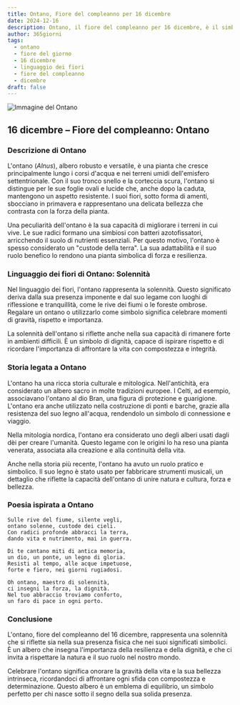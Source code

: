 ```yaml
---
title: Ontano, Fiore del compleanno per 16 dicembre
date: 2024-12-16
description: Ontano, il fiore del compleanno per 16 dicembre, è il simbolo di Solennità. Scopri il suo significato unico, le storie affascinanti e la poesia che celebra la sua bellezza.
author: 365giorni
tags:
  - ontano
  - fiore del giorno
  - 16 dicembre
  - linguaggio dei fiori
  - fiore del compleanno
  - dicembre
draft: false
---
```


![Immagine del Ontano](https://cdn.pixabay.com/photo/2020/01/25/16/05/hazel-4792798_1280.jpg)

## 16 dicembre – Fiore del compleanno: Ontano

### Descrizione di Ontano

L'ontano (_Alnus_), albero robusto e versatile, è una pianta che cresce principalmente lungo i corsi d'acqua e nei terreni umidi dell'emisfero settentrionale. Con il suo tronco snello e la corteccia scura, l'ontano si distingue per le sue foglie ovali e lucide che, anche dopo la caduta, mantengono un aspetto resistente. I suoi fiori, sotto forma di amenti, sbocciano in primavera e rappresentano una delicata bellezza che contrasta con la forza della pianta.

Una peculiarità dell'ontano è la sua capacità di migliorare i terreni in cui vive. Le sue radici formano una simbiosi con batteri azotofissatori, arricchendo il suolo di nutrienti essenziali. Per questo motivo, l'ontano è spesso considerato un "custode della terra". La sua adattabilità e il suo ruolo benefico lo rendono una pianta simbolica di forza e resilienza.

### Linguaggio dei fiori di Ontano: Solennità

Nel linguaggio dei fiori, l'ontano rappresenta la solennità. Questo significato deriva dalla sua presenza imponente e dal suo legame con luoghi di riflessione e tranquillità, come le rive dei fiumi o le foreste ombrose. Regalare un ontano o utilizzarlo come simbolo significa celebrare momenti di gravità, rispetto e importanza.

La solennità dell'ontano si riflette anche nella sua capacità di rimanere forte in ambienti difficili. È un simbolo di dignità, capace di ispirare rispetto e di ricordare l'importanza di affrontare la vita con compostezza e integrità.

### Storia legata a Ontano

L'ontano ha una ricca storia culturale e mitologica. Nell'antichità, era considerato un albero sacro in molte tradizioni europee. I Celti, ad esempio, associavano l'ontano al dio Bran, una figura di protezione e guarigione. L'ontano era anche utilizzato nella costruzione di ponti e barche, grazie alla resistenza del suo legno all'acqua, rendendolo un simbolo di connessione e viaggio.

Nella mitologia nordica, l'ontano era considerato uno degli alberi usati dagli dèi per creare l'umanità. Questo legame con le origini lo ha reso una pianta venerata, associata alla creazione e alla continuità della vita.

Anche nella storia più recente, l'ontano ha avuto un ruolo pratico e simbolico. Il suo legno è stato usato per fabbricare strumenti musicali, un dettaglio che riflette la capacità dell'ontano di unire natura e cultura, forza e bellezza.

### Poesia ispirata a Ontano

```
Sulle rive del fiume, silente vegli,  
ontano solenne, custode dei cieli.  
Con radici profonde abbracci la terra,  
dando vita e nutrimento, mai in guerra.  

Di te cantano miti di antica memoria,  
un dio, un ponte, un legno di gloria.  
Resisti al tempo, alle acque impetuose,  
forte e fiero, nei giorni rugiadosi.  

Oh ontano, maestro di solennità,  
ci insegni la forza, la dignità.  
Nel tuo abbraccio troviamo conforto,  
un faro di pace in ogni porto.  
```

### Conclusione

L'ontano, fiore del compleanno del 16 dicembre, rappresenta una solennità che si riflette sia nella sua presenza fisica che nei suoi significati simbolici. È un albero che insegna l'importanza della resilienza e della dignità, e che ci invita a rispettare la natura e il suo ruolo nel nostro mondo.

Celebrare l'ontano significa onorare la gravità della vita e la sua bellezza intrinseca, ricordandoci di affrontare ogni sfida con compostezza e determinazione. Questo albero è un emblema di equilibrio, un simbolo perfetto per chi nasce sotto il segno della sua solida presenza.